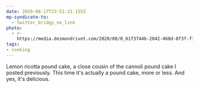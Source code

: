 ```yaml
---
date: 2020-08-17T23:51:23.155Z
mp-syndicate-to:
  - twitter_bridgy_no_link
photo:
  - >-
    https://media.desmondrivet.com/2020/08/0_61f3744b-2842-468d-8f3f-f79d2fd81aa8.jpg
tags:
- cooking
---
```


Lemon ricotta pound cake, a close cousin of the cannoli pound cake I posted previously. This time it's actually a pound cake, more or less. And yes, it's delicious. 
